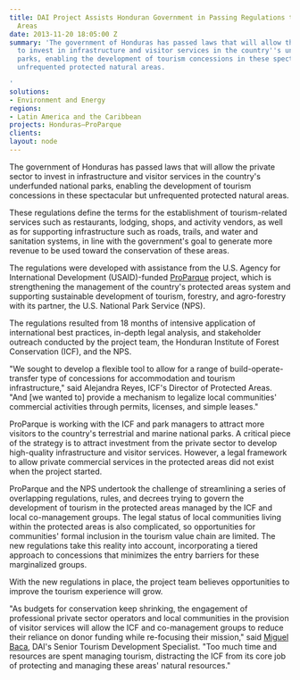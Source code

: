 ```yaml
---
title: DAI Project Assists Honduran Government in Passing Regulations to Protect Natural
  Areas
date: 2013-11-20 18:05:00 Z
summary: 'The government of Honduras has passed laws that will allow the private sector
  to invest in infrastructure and visitor services in the country''s underfunded national
  parks, enabling the development of tourism concessions in these spectacular but
  unfrequented protected natural areas.

'
solutions:
- Environment and Energy
regions:
- Latin America and the Caribbean
projects: Honduras—ProParque
clients:
layout: node
---
```


The government of Honduras has passed laws that will allow the private sector to invest in infrastructure and visitor services in the country's underfunded national parks, enabling the development of tourism concessions in these spectacular but unfrequented protected natural areas.

These regulations define the terms for the establishment of tourism-related services such as restaurants, lodging, shops, and activity vendors, as well as for supporting infrastructure such as roads, trails, and water and sanitation systems, in line with the government's goal to generate more revenue to be used toward the conservation of these areas.

The regulations were developed with assistance from the U.S. Agency for International Development (USAID)-funded [ProParque][1] project, which is strengthening the management of the country's protected areas system and supporting sustainable development of tourism, forestry, and agro-forestry with its partner, the U.S. National Park Service (NPS).

The regulations resulted from 18 months of intensive application of international best practices, in-depth legal analysis, and stakeholder outreach conducted by the project team, the Honduran Institute of Forest Conservation (ICF), and the NPS.

"We sought to develop a flexible tool to allow for a range of build-operate-transfer type of concessions for accommodation and tourism infrastructure," said Alejandra Reyes, ICF's Director of Protected Areas. "And [we wanted to] provide a mechanism to legalize local communities' commercial activities through permits, licenses, and simple leases."

ProParque is working with the ICF and park managers to attract more visitors to the country's terrestrial and marine national parks. A critical piece of the strategy is to attract investment from the private sector to develop high-quality infrastructure and visitor services. However, a legal framework to allow private commercial services in the protected areas did not exist when the project started.

ProParque and the NPS undertook the challenge of streamlining a series of overlapping regulations, rules, and decrees trying to govern the development of tourism in the protected areas managed by the ICF and local co-management groups. The legal status of local communities living within the protected areas is also complicated, so opportunities for communities' formal inclusion in the tourism value chain are limited. The new regulations take this reality into account, incorporating a tiered approach to concessions that minimizes the entry barriers for these marginalized groups.

With the new regulations in place, the project team believes opportunities to improve the tourism experience will grow.

"As budgets for conservation keep shrinking, the engagement of professional private sector operators and local communities in the provision of visitor services will allow the ICF and co-management groups to reduce their reliance on donor funding while re-focusing their mission," said [Miguel Baca][2], DAI's Senior Tourism Development Specialist. "Too much time and resources are spent managing tourism, distracting the ICF from its core job of protecting and managing these areas' natural resources."

[1]: /our-work/projects/honduras-ProParque-GEMA
[2]: /who-we-are/our-team/miguel-baca
